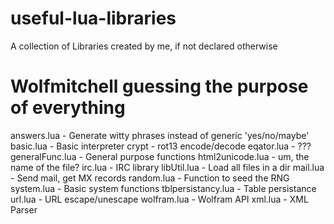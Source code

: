 useful-lua-libraries
====================

A collection of Libraries created by me, if not declared otherwise

Wolfmitchell guessing the purpose of everything
===============================================

answers.lua        - Generate witty phrases instead of generic 'yes/no/maybe'
basic.lua          - Basic interpreter
crypt              - rot13 encode/decode
eqator.lua         - ???
generalFunc.lua    - General purpose functions
html2unicode.lua   - um, the name of the file?
irc.lua            - IRC library
libUtil.lua        - Load all files in a dir
mail.lua           - Send mail, get MX records
random.lua         - Function to seed the RNG
system.lua         - Basic system functions
tblpersistancy.lua - Table persistance
url.lua            - URL escape/unescape
wolfram.lua        - Wolfram API
xml.lua            - XML Parser